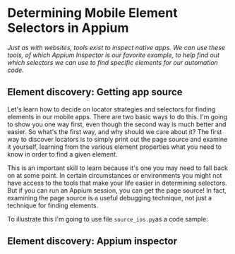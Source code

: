 # Determining Mobile Element Selectors in Appium

*Just as with websites, tools exist to inspect native apps. We can use these tools, of which Appium Inspector is our favorite example, to help find out which selectors we can use to find specific elements for our automation code.*

## Element discovery: Getting app source

Let's learn how to decide on locator strategies and selectors for finding elements in our mobile apps. There are two basic ways to do this. I'm going to show you one way first, even though the second way is much better and easier. So what's the first way, and why should we care about it? The first way to discover locators is to simply print out the page source and examine it yourself, learning from the various element properties what you need to know in order to find a given element.

This is an important skill to learn because it's one you may need to fall back on at some point. In certain circumstances or environments you might not have access to the tools that make your life easier in determining selectors. But if you can run an Appium session, you can get the page source! In fact, examining the page source is a useful debugging technique, not just a technique for finding elements.

To illustrate this I'm going to use file <code>source_ios.py</code>as a code sample:





## Element discovery: Appium inspector
